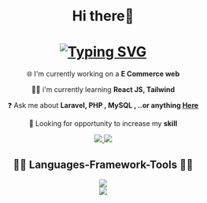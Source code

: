 <h1 align="center">Hi there👋</h1>
<h1 align="center">
 <a href="https://git.io/typing-svg"><img src="https://readme-typing-svg.demolab.com?font=Fira+Code&duration=4000&pause=500&color=0BF71D&center=true&width=435&lines=I'm+Rasyid+Bomantoro;a+passionate+web+developer" alt="Typing SVG" /></a>
</h1>
<div align="center">
  
  🌐 I'm currently working on a **E Commerce web**
  
  👨‍💻 i'm currently learning  **React JS, Tailwind**

  ❓ Ask me about **Laravel, PHP , MySQL , ..or anything <a href="https://www.instagram.com/rasyidbsp? 
  igsh=MWpnY2M0ZmUxdjd3eQ== ">Here</a>** 
  
  👀 Looking for opportunity to increase my **skill**
</div>

<div align="center">
 <a href="https://www.linkedin.com/in/rasyid-bomantoro? 
    utm_source=share&utm_campaign=share_via&utm_content=profile&utm_medium=android_app ">
      <img src="https://img.shields.io/badge/LinkedIn-0077B5?style=for-the-badge&logo=linkedin&logoColor=whit">
 </a>
 <a href="https://www.instagram.com/rasyidbsp?igsh=MWpnY2M0ZmUxdjd3eQ==">
   <img src="https://img.shields.io/badge/Instagram-E4405F?style=for-the-badge&logo=instagram&logoColor=white">
 </a>
</div>

<h2 align="center">
  👨‍💻 Languages-Framework-Tools 👨‍💻
</h2>

<div align="center">
  <a href="https://skillicons.dev">
     <img src="https://skillicons.dev/icons? 
       i=html,css,js,figma,bootstrap,laravel,jquery,php,mysql,vscode&perline=6"/>
   </a>
</div>

<div align="center">
  <a href="https://github.com/anuraghazra/github-readme-stats">
    <img src="https://github-readme-stats.vercel.app/api/top-langs/?username=RasyidDevs&layout=pie">
  </a>
</div>

